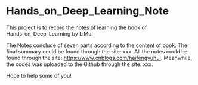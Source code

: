 # Hands_on_Deep_Learning_Note
This project is to record the notes of learning the book of Hands_on_Deep_Learning by LiMu. 

The Notes conclude of seven parts according to the content of book. 
The final summary could be found through the site: xxx.
All the notes could be found through the site: https://www.cnblogs.com/haifengyuhui.
Meanwhile, the codes was uploaded to the Github through the site: xxx.

Hope to help some of you!
